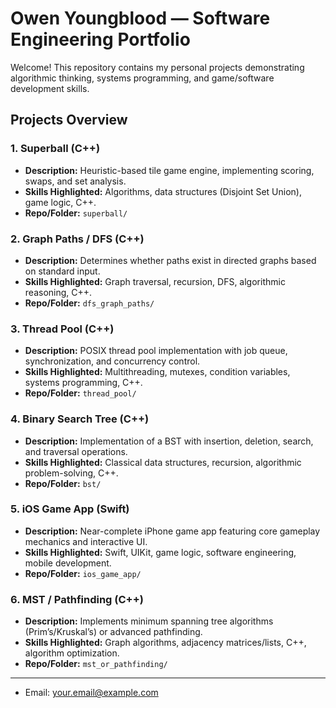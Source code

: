 # Owen Youngblood — Software Engineering Portfolio

Welcome! This repository contains my personal projects demonstrating algorithmic thinking, systems programming, and game/software development skills. 

## Projects Overview

### 1. Superball (C++)
- **Description:** Heuristic-based tile game engine, implementing scoring, swaps, and set analysis.
- **Skills Highlighted:** Algorithms, data structures (Disjoint Set Union), game logic, C++.
- **Repo/Folder:** `superball/`

### 2. Graph Paths / DFS (C++)
- **Description:** Determines whether paths exist in directed graphs based on standard input.
- **Skills Highlighted:** Graph traversal, recursion, DFS, algorithmic reasoning, C++.
- **Repo/Folder:** `dfs_graph_paths/`

### 3. Thread Pool (C++)
- **Description:** POSIX thread pool implementation with job queue, synchronization, and concurrency control.
- **Skills Highlighted:** Multithreading, mutexes, condition variables, systems programming, C++.
- **Repo/Folder:** `thread_pool/`

### 4. Binary Search Tree (C++)
- **Description:** Implementation of a BST with insertion, deletion, search, and traversal operations.
- **Skills Highlighted:** Classical data structures, recursion, algorithmic problem-solving, C++.
- **Repo/Folder:** `bst/`

### 5. iOS Game App (Swift)
- **Description:** Near-complete iPhone game app featuring core gameplay mechanics and interactive UI.
- **Skills Highlighted:** Swift, UIKit, game logic, software engineering, mobile development.
- **Repo/Folder:** `ios_game_app/`

### 6. MST / Pathfinding (C++)
- **Description:** Implements minimum spanning tree algorithms (Prim’s/Kruskal’s) or advanced pathfinding.
- **Skills Highlighted:** Graph algorithms, adjacency matrices/lists, C++, algorithm optimization.
- **Repo/Folder:** `mst_or_pathfinding/`

---
- Email: your.email@example.com

